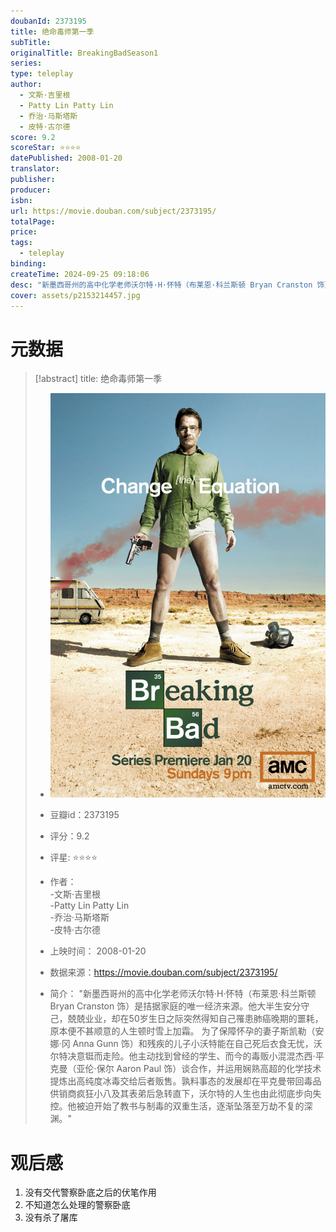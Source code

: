 ```yaml
---
doubanId: 2373195
title: 绝命毒师第一季
subTitle: 
originalTitle: BreakingBadSeason1
series: 
type: teleplay
author: 
  - 文斯·吉里根 
  - Patty Lin Patty Lin
  - 乔治·马斯塔斯 
  - 皮特·古尔德 
score: 9.2
scoreStar: ⭐⭐⭐⭐
datePublished: 2008-01-20
translator: 
publisher: 
producer: 
isbn: 
url: https://movie.douban.com/subject/2373195/
totalPage: 
price: 
tags:  
  - teleplay
binding: 
createTime: 2024-09-25 09:18:06
desc: "新墨西哥州的高中化学老师沃尔特·H·怀特（布莱恩·科兰斯顿 Bryan Cranston 饰）是拮据家庭的唯一经济来源。他大半生安分守己，兢兢业业，却在50岁生日之际突然得知自己罹患肺癌晚期的噩耗，原本便不甚顺意的人生顿时雪上加霜。 为了保障怀孕的妻子斯凯勒（安娜·冈 Anna Gunn 饰）和残疾的儿子小沃特能在自己死后衣食无忧，沃尔特决意铤而走险。他主动找到曾经的学生、而今的毒贩小混混杰西·平克曼（亚伦·保尔 Aaron Paul 饰）谈合作，并运用娴熟高超的化学技术提炼出高纯度冰毒交给后者贩售。孰料事态的发展却在平克曼带回毒品供销商疯狂小八及其表弟后急转直下，沃尔特的人生也由此彻底步向失控。他被迫开始了教书与制毒的双重生活，逐渐坠落至万劫不复的深渊。"
cover: assets/p2153214457.jpg
---
```

# 元数据

> [!abstract] title: 绝命毒师第一季  
> - ![image|200](assets/p2153214457.jpg)
> 
> - 豆瓣id：2373195
> 
> - 评分：9.2
> - 评星: ⭐⭐⭐⭐
> 
> - 作者：  
  -文斯·吉里根  
  -Patty Lin Patty Lin  
  -乔治·马斯塔斯  
  -皮特·古尔德 
> 
> 
> - 上映时间： 2008-01-20
> - 数据来源：https://movie.douban.com/subject/2373195/
> - 简介： "新墨西哥州的高中化学老师沃尔特·H·怀特（布莱恩·科兰斯顿 Bryan Cranston 饰）是拮据家庭的唯一经济来源。他大半生安分守己，兢兢业业，却在50岁生日之际突然得知自己罹患肺癌晚期的噩耗，原本便不甚顺意的人生顿时雪上加霜。 为了保障怀孕的妻子斯凯勒（安娜·冈 Anna Gunn 饰）和残疾的儿子小沃特能在自己死后衣食无忧，沃尔特决意铤而走险。他主动找到曾经的学生、而今的毒贩小混混杰西·平克曼（亚伦·保尔 Aaron Paul 饰）谈合作，并运用娴熟高超的化学技术提炼出高纯度冰毒交给后者贩售。孰料事态的发展却在平克曼带回毒品供销商疯狂小八及其表弟后急转直下，沃尔特的人生也由此彻底步向失控。他被迫开始了教书与制毒的双重生活，逐渐坠落至万劫不复的深渊。"


# 观后感

1. 没有交代警察卧底之后的伏笔作用
2. 不知道怎么处理的警察卧底
3. 没有杀了屠库